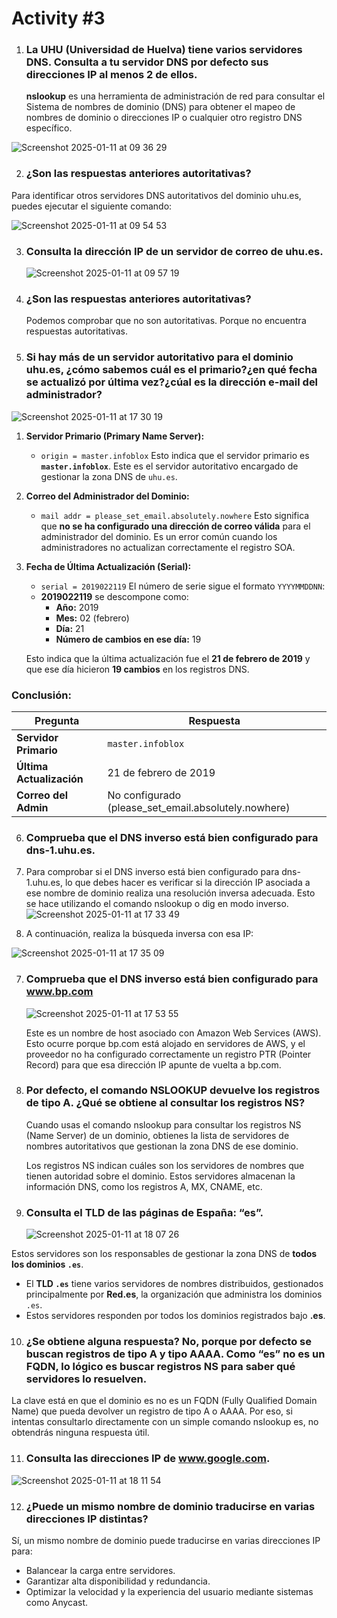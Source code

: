 # Activity #3

1. ### La UHU (Universidad de Huelva) tiene varios servidores DNS. Consulta a tu servidor DNS por defecto sus direcciones IP al menos 2 de ellos.
   **nslookup** es una herramienta de administración de red para consultar el Sistema de nombres de dominio (DNS) para obtener el mapeo de nombres de dominio o direcciones IP o cualquier otro registro DNS específico.
   
![Screenshot 2025-01-11 at 09 36 29](https://github.com/user-attachments/assets/8ae70065-5579-4dd0-9ee2-b1fb64324de0)

2. ### ¿Son las respuestas anteriores autoritativas? 

Para identificar otros servidores DNS autoritativos del dominio uhu.es, puedes ejecutar el siguiente comando:

![Screenshot 2025-01-11 at 09 54 53](https://github.com/user-attachments/assets/212b9b6d-62da-4e65-a25b-0446af2fe1d4)

3. ### Consulta la dirección IP de un servidor de correo de uhu.es.

   ![Screenshot 2025-01-11 at 09 57 19](https://github.com/user-attachments/assets/b0348110-98f6-43a0-8004-2c0fa642adc5)

4. ### ¿Son las respuestas anteriores autoritativas?

   Podemos comprobar que no son autoritativas. Porque no encuentra respuestas autoritativas.

5. ### Si hay más de un servidor autoritativo para el dominio uhu.es, ¿cómo sabemos cuál es el primario?¿en qué fecha se actualizó por última vez?¿cúal es la dirección e-mail del administrador?
   
![Screenshot 2025-01-11 at 17 30 19](https://github.com/user-attachments/assets/16c26338-99a8-4cd4-aa91-a6433d5f932b)


1. **Servidor Primario (Primary Name Server):**
   - `origin = master.infoblox`
   Esto indica que el servidor primario es **`master.infoblox`**. Este es el servidor autoritativo encargado de gestionar la zona DNS de `uhu.es`.

2. **Correo del Administrador del Dominio:**
   - `mail addr = please_set_email.absolutely.nowhere`
   Esto significa que **no se ha configurado una dirección de correo válida** para el administrador del dominio. Es un error común cuando los administradores no actualizan correctamente el registro SOA.

3. **Fecha de Última Actualización (Serial):**
   - `serial = 2019022119`
   El número de serie sigue el formato `YYYYMMDDNN`:
   - **2019022119** se descompone como:
     - **Año:** 2019
     - **Mes:** 02 (febrero)
     - **Día:** 21
     - **Número de cambios en ese día:** 19

   Esto indica que la última actualización fue el **21 de febrero de 2019** y que ese día hicieron **19 cambios** en los registros DNS.


### **Conclusión:**

| Pregunta                | Respuesta                              |
|-------------------------|----------------------------------------|
| **Servidor Primario**    | `master.infoblox`                      |
| **Última Actualización** | 21 de febrero de 2019                  |
| **Correo del Admin**     | No configurado (please_set_email.absolutely.nowhere) |

6. ### Comprueba que el DNS inverso está bien configurado para dns-1.uhu.es.

  1. Para comprobar si el DNS inverso está bien configurado para dns-1.uhu.es, lo que debes hacer es verificar si la dirección IP asociada a ese nombre de dominio realiza una resolución inversa adecuada. Esto se hace utilizando el comando nslookup o dig en modo inverso.
  ![Screenshot 2025-01-11 at 17 33 49](https://github.com/user-attachments/assets/002ed84f-3cce-4034-a954-4da889bb21be)

   2. A continuación, realiza la búsqueda inversa con esa IP:

   ![Screenshot 2025-01-11 at 17 35 09](https://github.com/user-attachments/assets/deff4302-9035-4c71-888e-13ec98fc84af)

7. ### Comprueba que el DNS inverso está bien configurado para **www.bp.com**

   ![Screenshot 2025-01-11 at 17 53 55](https://github.com/user-attachments/assets/4fe8ae46-505c-4255-ac89-15b1c14853f6)

   Este es un nombre de host asociado con Amazon Web Services (AWS). Esto ocurre porque bp.com está alojado en servidores de AWS,
   y el proveedor no ha configurado correctamente un registro PTR (Pointer Record) para que esa dirección IP apunte de vuelta a bp.com.

8. ### Por defecto, el comando NSLOOKUP devuelve los registros de tipo A. ¿Qué se obtiene al consultar los registros NS?

   Cuando usas el comando nslookup para consultar los registros NS (Name Server) de un dominio, obtienes la lista de servidores de nombres autoritativos que gestionan la zona DNS de ese dominio.
   
   Los registros NS indican cuáles son los servidores de nombres que tienen autoridad sobre el dominio. Estos servidores almacenan la información DNS, como los registros A, MX, CNAME, etc.

9. ### Consulta el TLD de las páginas de España: “es”.

    ![Screenshot 2025-01-11 at 18 07 26](https://github.com/user-attachments/assets/fb6c1d5d-49e5-4a4b-aa26-9d6675e42d8c)

Estos servidores son los responsables de gestionar la zona DNS de **todos los dominios `.es`**.

- El **TLD `.es`** tiene varios servidores de nombres distribuidos, gestionados principalmente por **Red.es**, la organización que administra los dominios `.es`.
- Estos servidores responden por todos los dominios registrados bajo **.es**.

10. ### ¿Se obtiene alguna respuesta? No, porque por defecto se buscan registros de tipo A y tipo AAAA. Como “es” no es un FQDN, lo lógico es buscar registros NS para saber qué servidores lo resuelven.
    
 La clave está en que el dominio es no es un FQDN (Fully Qualified Domain Name) que pueda devolver un registro de tipo A o AAAA. Por eso, si intentas consultarlo directamente con un simple comando nslookup es, no obtendrás ninguna respuesta útil.

11. ### Consulta las direcciones IP de www.google.com.
    
![Screenshot 2025-01-11 at 18 11 54](https://github.com/user-attachments/assets/a298660a-0745-4c21-b925-84fdd96bc8ef)

12. ### ¿Puede un mismo nombre de dominio traducirse en varias direcciones IP distintas?
    
Sí, un mismo nombre de dominio puede traducirse en varias direcciones IP para:
- Balancear la carga entre servidores.
- Garantizar alta disponibilidad y redundancia.
- Optimizar la velocidad y la experiencia del usuario mediante sistemas como Anycast.

 
